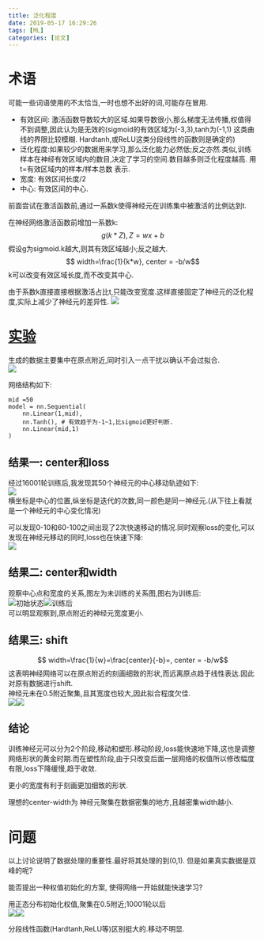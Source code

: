 ```yaml
---
title: 泛化程度
date: 2019-05-17 16:29:26
tags: [ML]
categories: [论文]
---
```


# 术语 
可能一些词语使用的不太恰当,一时也想不出好的词,可能存在冒用.  

- 有效区间: 激活函数导数较大的区域.如果导数很小,那么梯度无法传播,权值得不到调整,因此认为是无效的(sigmoid的有效区域为(-3,3),tanh为(-1,1) 这类曲线的界限比较模糊. Hardtanh,或ReLU这类分段线性的函数则是确定的)  
- 泛化程度:如果较少的数据用来学习,那么泛化能力必然低;反之亦然.类似,训练样本在神经有效区域内的数目,决定了学习的空间.数目越多则泛化程度越高. 用t=有效区域内的样本/样本总数 表示.  
- 宽度: 有效区间长度/2  
- 中心: 有效区间的中心.



前面尝试在激活函数前,通过一系数k使得神经元在训练集中被激活的比例达到t.  

在神经网络激活函数前增加一系数k:
$$g(k*Z),Z = w x +b$$
假设g为sigmoid.k越大,则其有效区域越小;反之越大.
$$ width=\frac{1}{k*w}, center = -b/w$$
k可以改变有效区域长度,而不改变其中心.

由于系数k直接直接根据激活占比t,只能改变宽度.这样直接固定了神经元的泛化程度,实际上减少了神经元的差异性.
![](/blog_images/2019-05-17-20-05-19.png)
# [实验](https://www.kaggle.com/clouderow/nn-nb1?scriptVersionId=14292401)

生成的数据主要集中在原点附近,同时引入一点干扰以确认不会过拟合.  
![](/blog_images/2019-05-17-18-20-50.png)

网络结构如下:

    mid =50
    model = nn.Sequential(
        nn.Linear(1,mid),
        nn.Tanh(), # 有效趋于为-1~1,比sigmoid更好判断.
        nn.Linear(mid,1)
    )

## 结果一: center和loss
经过16001轮训练后,我发现其50个神经元的中心移动轨迹如下:  
![](/blog_images/2019-05-17-18-25-20.png)  
横坐标是中心的位置,纵坐标是迭代的次数,同一颜色是同一神经元.(从下往上看就是一个神经元的中心变化情况)

可以发现0-10和60-100之间出现了2次快速移动的情况.同时观察loss的变化,可以发现在神经元移动的同时,loss也在快速下降:  
![](/blog_images/2019-05-17-18-30-20.png)

## 结果二: center和width
观察中心点和宽度的关系,图左为未训练的关系图,图右为训练后:    
![初始状态](/blog_images/2019-05-17-18-36-47.png)![训练后](/blog_images/2019-05-17-18-35-01.png)  
可以明显观察到,原点附近的神经元宽度更小.

## 结果三: shift
$$ width=\frac{1}{w}=\frac{center}{-b}=, center = -b/w$$
这表明神经网络可以在原点附近的刻画细致的形状,而远离原点趋于线性表达.因此对原有数据进行shift.  
神经元未在0.5附近聚集,且其宽度也较大,因此拟合程度欠佳.  
![](/blog_images/2019-05-17-19-01-26.png)![](/blog_images/2019-05-17-19-02-00.png)



## 结论
训练神经元可以分为2个阶段,移动和塑形.移动阶段,loss能快速地下降,这也是调整网络形状的黄金时期.而在塑性阶段,由于只改变后面一层网络的权值所以修改幅度有限,loss下降缓慢,趋于收敛.

更小的宽度有利于刻画更加细致的形状.

理想的center-width为 神经元聚集在数据密集的地方,且越密集width越小. 

# 问题
以上讨论说明了数据处理的重要性.最好将其处理的到(0,1). 但是如果真实数据是双峰的呢?

能否提出一种权值初始化的方案, 使得网络一开始就能快速学习?

用正态分布初始化权值,聚集在0.5附近;10001轮以后  
![](/blog_images/2019-05-17-20-34-21.png)![](/blog_images/2019-05-17-20-36-09.png)

分段线性函数(Hardtanh,ReLU等)区别挺大的.移动不明显.